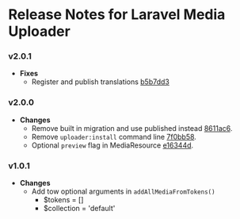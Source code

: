 # Release Notes for Laravel Media Uploader
### v2.0.1
* **Fixes**
    - Register and publish translations [b5b7dd3](https://github.com/ahmed-aliraqi/laravel-media-uploader/commit/b5b7dd3efd11a6c0c6aeac82e83003da645a1a09)
### v2.0.0
* **Changes**
    - Remove built in migration and use published instead [8611ac6](https://github.com/ahmed-aliraqi/laravel-media-uploader/commit/8611ac6bbb9b8833c8231ae8d03e4cf1cb7d6866).
    - Remove `uploader:install` command line [7f0bb58](https://github.com/ahmed-aliraqi/laravel-media-uploader/commit/7f0bb58b45f634ba4937ff7cdfee025e8a6e021b).
    - Optional `preview` flag in MediaResource [e16344d](https://github.com/ahmed-aliraqi/laravel-media-uploader/commit/e16344de7eed1fdd33c33186fc4c0b21df23f835).
### v1.0.1
* **Changes**
    - Add tow optional arguments in `addAllMediaFromTokens()`
        - $tokens = []
        - $collection = 'default'
